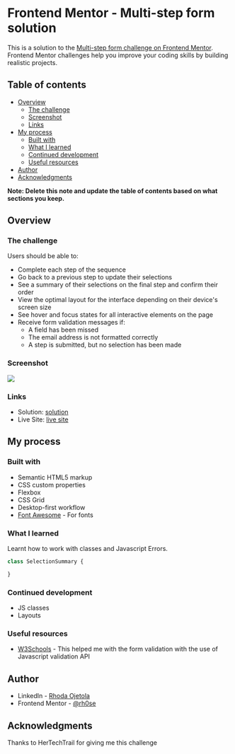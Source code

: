 # Frontend Mentor - Multi-step form solution

This is a solution to the [Multi-step form challenge on Frontend Mentor](https://www.frontendmentor.io/challenges/multistep-form-YVAnSdqQBJ). Frontend Mentor challenges help you improve your coding skills by building realistic projects. 

## Table of contents

- [Overview](#overview)
  - [The challenge](#the-challenge)
  - [Screenshot](#screenshot)
  - [Links](#links)
- [My process](#my-process)
  - [Built with](#built-with)
  - [What I learned](#what-i-learned)
  - [Continued development](#continued-development)
  - [Useful resources](#useful-resources)
- [Author](#author)
- [Acknowledgments](#acknowledgments)

**Note: Delete this note and update the table of contents based on what sections you keep.**

## Overview

### The challenge

Users should be able to:

- Complete each step of the sequence
- Go back to a previous step to update their selections
- See a summary of their selections on the final step and confirm their order
- View the optimal layout for the interface depending on their device's screen size
- See hover and focus states for all interactive elements on the page
- Receive form validation messages if:
  - A field has been missed
  - The email address is not formatted correctly
  - A step is submitted, but no selection has been made

### Screenshot

![](./Screenshot(2).png)



### Links

- Solution: [solution](https://github.com/rh0se/multi-step-form-main)
- Live Site: [live site](https://rh0se.github.io/multi-step-form-main/)

## My process

### Built with

- Semantic HTML5 markup
- CSS custom properties
- Flexbox
- CSS Grid
- Desktop-first workflow
- [Font Awesome](https://styled-components.com/) - For fonts



### What I learned

Learnt how to work with classes and Javascript Errors.


```js
class SelectionSummary {

}
```



### Continued development

- JS classes
- Layouts

### Useful resources

- [W3Schools](https://www.w3schools.com/js/js_validation_api.asp) - This helped me with the form validation with the use of Javascript validation API




## Author

- LinkedIn - [Rhoda Ojetola](https://www.linkedin.com/in/rhoda-ojetola/)
- Frontend Mentor - [@rh0se](https://www.frontendmentor.io/profile/rh0se)


## Acknowledgments
Thanks to HerTechTrail for giving me this challenge


